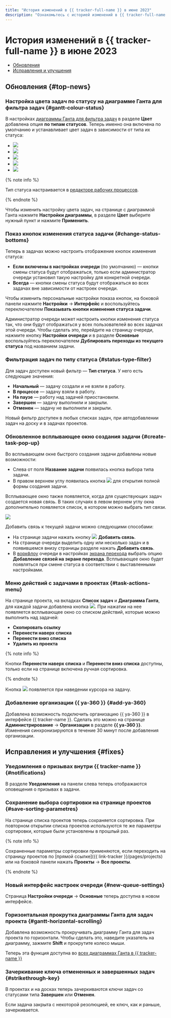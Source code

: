 ```yaml
---
title: "История изменений в {{ tracker-full-name }} в июне 2023"
description: "Ознакомьтесь с историей изменений в {{ tracker-full-name }} за июнь 2023."
---
```


# История изменений в {{ tracker-full-name }} в июне 2023

* [Обновления](#top-news)
* [Исправления и улучшения](#fixes)

## Обновления {#top-news}

### Настройка цвета задач по статусу на диаграмме Ганта для фильтра задач {#gantt-colour-status}

В настройках [диаграммы Ганта для фильтра задач](../gantt/search.md) в разделе **Цвет** добавлена опция **по типам статусов**. Теперь именно она включена по умолчанию и устанавливает цвет задач в зависимости от типа их статуса:

* ![](../../_assets/tracker/changelogs/status-1-open.svg)
* ![](../../_assets/tracker/changelogs/status-2-in-progress.svg)
* ![](../../_assets/tracker/changelogs/status-3-needs-info.svg)
* ![](../../_assets/tracker/changelogs/status-4-solved.svg)
* ![](../../_assets/tracker/changelogs/status-5-closed.svg)

{% note info %}

Тип статуса настраивается в [редакторе рабочих процессов](../manager/workflow.md).

{% endnote %}

Чтобы изменить настройку цвета задач, на странице с диаграммой Ганта нажмите **Настройки диаграммы**, в разделе **Цвет** выберите нужный пункт и нажмите **Применить**.

### Показ кнопок изменения статуса задачи {#change-status-bottoms}

Теперь в задачах можно настроить отображение кнопок изменения статуса:
- **Если включены в настройках очереди** (по умолчанию) — кнопки смены статуса будут отображаться, только если администратор очереди установил такую настройку для конкретной очереди.
- **Всегда** — кнопки смены статуса будут отображаться во всех задачах вне зависимости от настроек очереди.

Чтобы изменить персональные настройки показа кнопок, на боковой панели нажмите **Настройки** → **Интерфейс** и воспользуйтесь переключателем **Показывать кнопки изменения статуса задачи**.

Администратор очереди может настроить кнопки изменения статуса так, что они будут отображаться у всех пользователей во всех задачах этой очереди. Чтобы сделать это, перейдите на страницу очереди, нажмите кнопку **Настройки очереди** и в разделе **Основные** воспользуйтесь переключателем **Дублировать переходы из текущего статуса** под названием задачи.

### Фильтрация задач по типу статуса {#status-type-filter}
Для задач доступен новый фильтр — **Тип статуса**. У него есть следующие значения:
- **Начальный** — задачу создали и не взяли в работу.
- **В процессе** — задачу взяли в работу.
- **На паузе** — работу над задачей приостановили.
- **Завершен** — задачу выполнили и закрыли.
- **Отменен** — задачу не выполнили и закрыли.

Новый фильтр доступен в любых списках задач, при автодобавлении задач на доску и в задачах проектов.


### Обновленное всплывающее окно создания задачи {#create-task-pop-up}

Во всплывающем окне быстрого создания задачи добавлены новые возможности:
- Слева от поля **Название задачи** появилась кнопка выбора типа задачи.
- В правом верхнем углу появилась кнопка ![](../../_assets/tracker/svg/open-full.svg) для открытия полной формы создания задачи.

Всплывающее окно также появляется, когда для существующих задач создается новая связь. В таких случаях в левом верхнем углу окна дополнительно появляется список, в котором можно выбрать тип связи.

![](../../_assets/tracker/changelogs/new-create-task-pop-up.png)

Добавить связь к текущей задачи можно следующими способами:

- На странице задачи нажать кнопку ![](../../_assets/tracker/svg/add-task.svg) **Добавить связь**.
- На странице очереди выделить одну или несколько задач и в появившемся внизу страницы разделе нажать **Добавить связь**.
- В [воркфлоу](../manager/add-workflow.md) очереди в настройках [экрана перехода](../manager/workflow-action-edit.md) выбрать опцию **Добавление связей на экране перехода**. Всплывающее окно будет появляться при смене статуса в соответствии с выставленными настройками.

### Меню действий с задачами в проектах {#task-actions-menu}

На странице проекта, на вкладках **Список задач** и **Диаграмма Ганта**, для каждой задачи добавлена кнопка ![](../../_assets/tracker/svg/still.svg). При нажатии на нее появляется всплывающее окно со списком действий, которые можно выполнить над задачей:

- **Скопировать ссылку**
- **Перенести наверх списка**
- **Перенести вниз списка**
- **Удалить из проекта**

{% note info %}

Кнопки **Перенести наверх списка** и **Перенести вниз списка** доступны, только если на странице включена ручная сортировка.

{% endnote %}

Кнопка ![](../../_assets/tracker/svg/still.svg) появляется при наведении курсора на задачу.


### Добавление организации {{ ya-360 }} {#add-ya-360}

Добавлена возможность подключить организацию {{ ya-360 }} в интерфейсе {{ tracker-name }}. Сделать это можно на странице **Администрирование** → **Организации** в разделе **{{ ya-360 }}**. Изменения синхронизируются в течение 30 минут после добавления организации. 


## Исправления и улучшения {#fixes}

### Уведомления о призывах внутри {{ tracker-name }} {#notifications}

В разделе **Уведомления** на панели слева теперь отображаются оповещения о призывах в задачи.

### Сохранение выбора сортировки на странице проектов {#save-sorting-parametres}

На странице списка проектов теперь сохраняется сортировка. При повторном открытии списка проектов используются те же параметры сортировки, которые были установлены в прошлый раз.

{% note info %}

Сохраненные параметры сортировки применяются, если переходить на страницу проектов по [прямой ссылке]({{ link-tracker }}/pages/projects) или на боковой панели нажать **Проекты** → **Все проекты**.

{% endnote %}

### Новый интерфейс настроек очереди {#new-queue-settings}

Страница **Настройки очереди** → **Основные** теперь доступна в новом интерфейсе.

### Горизонтальная прокрутка диаграммы Ганта для задач проекта {#gantt-horizontal-scrolling}

Добавлена возможность прокручивать диаграмму Ганта для задач проекта по горизонтали. Чтобы сделать это, наведите указатель на диаграмму, зажмите **Shift** и прокрутите колесо мыши.

Теперь эта функция доступна во [всех диаграммах Ганта в {{ tracker-name }}](../gantt/overview.md)

### Зачеркивание ключа отмененных и завершенных задач {#strikethrough-key}

В проектах и на досках теперь зачеркиваются ключи задач со статусами типа **Завершен** или **Отменен**.

Если задача закрыта с некоторой резолюцией, ее ключ, как и раньше, зачеркивается.